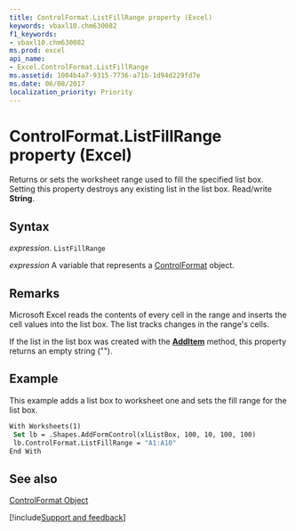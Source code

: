 ```yaml
---
title: ControlFormat.ListFillRange property (Excel)
keywords: vbaxl10.chm630082
f1_keywords:
- vbaxl10.chm630082
ms.prod: excel
api_name:
- Excel.ControlFormat.ListFillRange
ms.assetid: 1004b4a7-9315-7736-a71b-1d94d229fd7e
ms.date: 06/08/2017
localization_priority: Priority
---
```



# ControlFormat.ListFillRange property (Excel)

Returns or sets the worksheet range used to fill the specified list box. Setting this property destroys any existing list in the list box. Read/write  **String**.


## Syntax

_expression_. `ListFillRange`

_expression_ A variable that represents a [ControlFormat](Excel.ControlFormat.md) object.


## Remarks

Microsoft Excel reads the contents of every cell in the range and inserts the cell values into the list box. The list tracks changes in the range's cells.

If the list in the list box was created with the  **[AddItem](Excel.ControlFormat.AddItem.md)** method, this property returns an empty string ("").


## Example

This example adds a list box to worksheet one and sets the fill range for the list box.


```vb
With Worksheets(1) 
 Set lb = .Shapes.AddFormControl(xlListBox, 100, 10, 100, 100) 
 lb.ControlFormat.ListFillRange = "A1:A10" 
End With
```


## See also


[ControlFormat Object](Excel.ControlFormat.md)

[!include[Support and feedback](~/includes/feedback-boilerplate.md)]